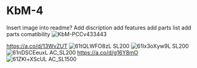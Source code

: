 # KbM-4
Insert image into readme?
Add discription 
add features
add parts list
add parts comatibility
![KbM-PCCv433443](https://github.com/user-attachments/assets/34bc65c5-8de1-45f4-876d-6c6494b32a2d)

https://a.co/d/13WvZUT
![61tQLWFO8zL _SL200_](https://github.com/user-attachments/assets/ab1c51a3-e5e6-4910-99ae-2e8c501f3b59)
![61lx3oXyw9L _SL200_](https://github.com/user-attachments/assets/11227fcc-8df0-4109-ba00-54f3d92ca870)
![61nDSCEeuxL _AC_SL200_](https://github.com/user-attachments/assets/221c83db-4ba1-4406-b032-a0d91cfa81c0)
https://a.co/d/g16Y8mO
![61ZKl+XScUL _AC_SL1500_](https://github.com/user-attachments/assets/b384aa1a-4540-4996-aead-9b14cc9dc7a0)
